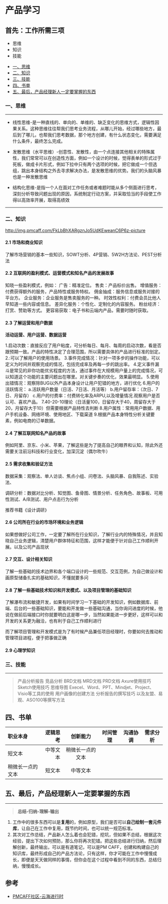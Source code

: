 # 产品学习
## 首先：工作所需三项
- 思维
- 知识
- 技能

<!-- GFM-TOC -->
* [一、思维](###一、思维)
* [二、知识](###二、知识)
* [三、技能](###三、技能)
* [四、书单](###四、书单)
* [五、最后，产品经理新人一定要掌握的东西](###四、最后，产品经理新人一定要掌握的东西)
<!-- GFM-TOC -->    


### 一、思维

----

- 线性思维-是一种直线的、单向的、单维的、缺乏变化的思维方式，逻辑性因果关系。这种思维往往帮我们思考业务流程，从哪儿开始，经过哪些地方，最后到了哪儿，也帮我们思考数据，那个地方创建，有什么状态变化，需要满足什么条件，最终怎么完成。

- 发散思维（水平思维）-创意性、发散性，由一个点连接其他相关的特殊属性，我们常常可以在创造性方面，例如一个设计的时候，觉得表单的形式过于死板，做成卡片形式，例如下拉中只有两个选项的时候，把它做成一个但选组，跳出本身结构之外去寻求解决办法，是发散思维的优势。我们的头脑风暴也是一种发散思维

- 结构化思维-是指一个人在面对工作任务或者难题时能从多个侧面进行思考，深刻分析导致问题出现的原因，系统制定行动方案，并采取恰当的手段使工作得以高效率开展，取得高绩效

------

### 二、知识
http://img.pmcaff.com/FkLbBhXARgznJo5UdKEweanC6P6z-picture

#### 2.1 市场和商业知识
了解市场营销的基本一些知识，SOWT分析、4P营销、5W2H方法论、PEST分析法

#### 2.2 互联网的盈利模式、运营模式和知名产品的发展故事
知晓一些盈利模式，例如：
  广告：精准定位。
  售卖：产品标价出售。
  增值服务：付费获得额外的服务，产品特性或服务特权。
  佣金抽成：服务信息或服务对接的平台方。
  企业服务：企业服务是售卖服务的一种。
  时效性权利：付费会员比他人早知道一些内容或信息。
  差异化服务：个性化、定制化的内容服务。
  粉丝经济：打赏、赞助等方式。
  更容易获取：电子书和云端内产品，需要时随时获取。

#### 2.3 了解运营和用户数据
**活动运营、用户运营、数据运营**

1.启动次数：直接反应了用户粘度，可分析每日、每月、每周的启动次数，看是否跟预期一致。产品的特性决定了合理范围，所以需要具体的产品进行标准的划定。
2.:可以了解用户的使用场景。
3.事件完成情况：针对一项多步的操作功能，可以定义为时间并观察完成的情况，包括完成率及再每一步的跳出率。
4.定义事件漏斗是常见的非你功能优劣程度的方法，通过事件在大规模用户量上的完成情况，可以知道这个功能的主要问题出在哪里。对关键步奏的优化，效果最明显。
5.使用出错情况：观察除BUG以外产品本身设计让用户犯错的地方，进行优化
6.用户的活跃情况：
  a.活跃用户数量（日活、7日活、月活等）
  b.用户留存率：（次日、7日、月留存）
  c.用户的付费率：付费转化率及ARPU,以及增量情况.观察用户是否认可、喜欢产品。
7.40-20-10理论（日活量100，日留存大于40，周留存大于20，月留存大于10）但需要根据产品特性去判断
8.用户属性：常用用户数据、用户手机设备、网络环境、使用地区、下载渠道
9.根据产品本身特性分析关键要素，例如电商的订单数据。

#### 2.4 了解互联网知名产品的故事

例如阿里、京东、小米、苹果，了解这些是为了提高自己的眼界和认知，除此外还需要关注前沿科技和行业变化，加深沉淀（偶尔吹牛）

#### 2.5 需求收集和验证方法
数据采集：观察法、单人访谈、焦点小组、问卷法、头脑风暴、自我陈述、实验法、

调研分析：数据对比分析、知觉图、鱼骨图、情景分析、任务角色、故事板、可用性测试、A/B测试、用户点击行为分析

推荐书籍《设计调研》



#### 2.6 公司所在行业的市场环境和业务逻辑
如果想做好公司工作，一定要了解所在行业知识，了解行业内的特殊情况，并且知晓自己业务逻辑，清楚用户群体特征和范围，这样才能便于针对自己工作顺利开展。以及公司产品现状

#### 2.7 交互、设计相关知识
了解一些基础的技术边界和各个端口设计的一些规范、交互范例，为自己做设计和画原型储备扎实的基础知识，不懂就要多问

#### 2.8 了解一些基础技术知识和开发模式、以及项目管理的基础知识
了解瀑布流和敏捷开发，如果有时间学习一下基础的开发知识，例如数据库、前端、后台的一些基础知识，要能和开发做一些基础沟通，当你询问进度的时候，他说在做前后端接口时你就要明白这是哪一步，当然如果能进一步更好，这样可以和开发的关系更为融洽，也有利于自己工作顺利进行

而了解项目管理和开发模式是为了有时候产品兼任项目经理时，你要如何去推动和管理项目进程，便于把事做正确

#### 2.9 心理学知识

### 三、技能

------

> 产品分析报告
竞品分析
BRD文档
MRD文档
PRD文档
Axure使用技巧
Sketch使用技巧
思维导图
Execel、Word、PPT、Mindjet、Project、Visio等工具的使用
用户画像的创建方法
分析报告的撰写技巧
以及友盟、易观、ASO100等撰写方法

## 四、书单
| 职业本身 | 逻辑思考 | 创新能力 | 时间管理 | 沟通协调 | 需求分析 |  
| :------| ------: | :------: | :------: | :------: | :------: |
| 短文本 | 中等文本 | 稍微长一点的文本 |      |          |         |    
| 稍微长一点的文本 | 短文本 | 中等文本 |      |          |         |


## 五、最后，产品经理新人一定要掌握的东西

-----

> **总结-归纳-理解-输出**

1. 工作中的很多东西可以是**复用**的，例如原型，我们是否可以**自己绘制一套元件库**，让自己在工作中复用，既节约时间，也可以统一规范标准。
2. 其次对工作总结，产品新人怎么着也会犯错，挖坑，但如果不总结，根据这次经验，提出下次如何预防，那么你将再次犯错。把这些总结进行归纳，然后理解创新，最终输出，可以是有道笔记，可以是PM CAFF，创建和构建自己的知识库，最终形成自己的产品方法论，只有这样，你才可能在工作中慢慢成长，即便是天天做同样的事情，但你会在这个过程中看到不同的东西，总结归纳，慢慢成长。


## 参考
- [PMCAFF社区-云海进行时](https://www.pmcaff.com/discuss/index/1188173481489472)

